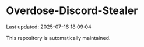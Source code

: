 # Overdose-Discord-Stealer

Last updated: 2025-07-16 18:09:04

This repository is automatically maintained.
